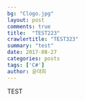 ```yaml
---
bg: "Clogo.jpg"
layout: post
comments: true
title:  "TEST223"
crawlertitle: "TEST323"
summary: "test"
date: 2017-08-27
categories: posts
tags: ['C#']
author: 윤대희
---
```



TEST


